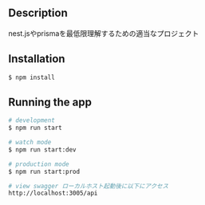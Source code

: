## Description

nest.jsやprismaを最低限理解するための適当なプロジェクト

## Installation

```bash
$ npm install
```

## Running the app

```bash
# development
$ npm run start

# watch mode
$ npm run start:dev

# production mode
$ npm run start:prod

# view swagger ローカルホスト起動後に以下にアクセス
http://localhost:3005/api
```
